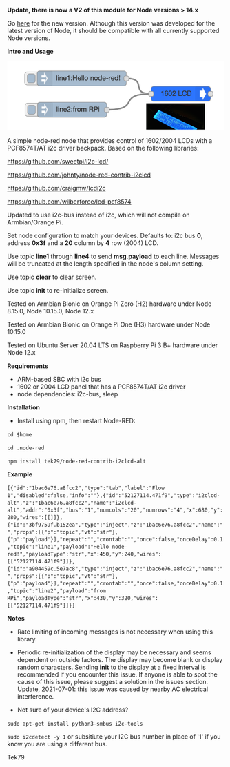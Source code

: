 ****Update, there is now a V2 of this module for Node versions > 14.x****

Go [here](https://github.com/tek79/node-red-contrib-i2clcd-alt/tree/v2) for the new version. Although this version was developed for the latest version of Node, it should be compatible with all currently supported Node versions.


****Intro and Usage****

![img here](img01.png)

A simple node-red node that provides control of 1602/2004 LCDs with a PCF8574T/AT i2c driver backpack. Based on the following libraries:

https://github.com/sweetpi/i2c-lcd/

https://github.com/johnty/node-red-contrib-i2clcd

https://github.com/craigmw/lcdi2c

https://github.com/wilberforce/lcd-pcf8574

Updated to use i2c-bus instead of i2c, which will not compile on Armbian/Orange Pi.

Set node configuration to match your devices. Defaults to: i2c bus **0**, address **0x3f** and a **20** column by **4** row (2004) LCD.

Use topic **line1** through **line4** to send **msg.payload** to each line. Messages will be truncated at the length specified in the node's column setting.

Use topic **clear** to clear screen. 

Use topic **init** to re-initialize screen. 

Tested on Armbian Bionic on Orange Pi Zero (H2) hardware under Node 8.15.0, Node 10.15.0, Node 12.x

Tested on Armbian Bionic on Orange Pi One (H3) hardware under Node 10.15.0

Tested on Ubuntu Server 20.04 LTS on Raspberry Pi 3 B+ hardware under Node 12.x

****Requirements****

- ARM-based SBC with i2c bus
- 1602 or 2004 LCD panel that has a PCF8574T/AT i2c driver
- node dependencies: i2c-bus, sleep

****Installation****

- Install using npm, then restart Node-RED:

`cd $home`

`cd .node-red`

`npm install tek79/node-red-contrib-i2clcd-alt`

****Example****

`[{"id":"1bac6e76.a8fcc2","type":"tab","label":"Flow 1","disabled":false,"info":""},{"id":"52127114.471f9","type":"i2clcd-alt","z":"1bac6e76.a8fcc2","name":"i2clcd-alt","addr":"0x3f","bus":"1","numcols":"20","numrows":"4","x":680,"y":280,"wires":[[]]},{"id":"3bf9759f.b152ea","type":"inject","z":"1bac6e76.a8fcc2","name":"","props":[{"p":"topic","vt":"str"},{"p":"payload"}],"repeat":"","crontab":"","once":false,"onceDelay":0.1,"topic":"line1","payload":"Hello node-red!","payloadType":"str","x":450,"y":240,"wires":[["52127114.471f9"]]},{"id":"a904459c.5e7ac8","type":"inject","z":"1bac6e76.a8fcc2","name":"","props":[{"p":"topic","vt":"str"},{"p":"payload"}],"repeat":"","crontab":"","once":false,"onceDelay":0.1,"topic":"line2","payload":"from RPi","payloadType":"str","x":430,"y":320,"wires":[["52127114.471f9"]]}]`

****Notes****

- Rate limiting of incoming messages is not necessary when using this library.

- Periodic re-initialization of the display may be necessary and seems dependent on outside factors. The display may become blank or display random characters. Sending **init** to the display at a fixed interval is recommended if you encounter this issue. If anyone is able to spot the cause of this issue, please suggest a solution in the issues section. Update, 2021-07-01: this issue was caused by nearby AC electrical interference.

- Not sure of your device's I2C address?

`sudo apt-get install python3-smbus i2c-tools`

`sudo i2cdetect -y 1` or subsitiute your I2C bus number in place of '1' if you know you are using a different bus.

Tek79
